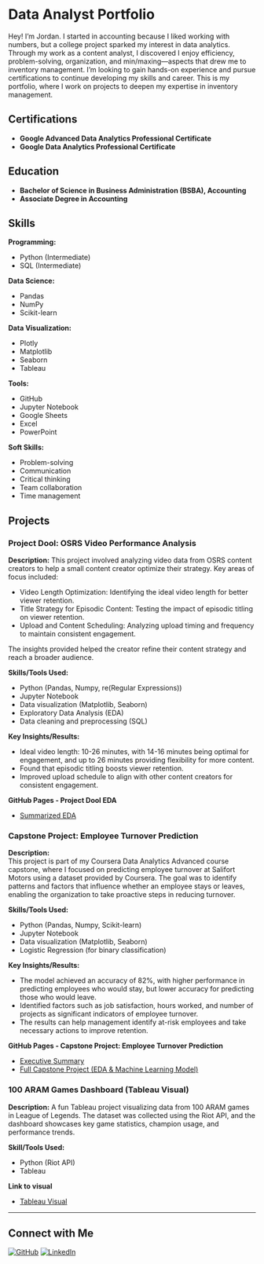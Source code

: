 # Data Analyst Portfolio
Hey! I’m Jordan. I started in accounting because I liked working with numbers, but a college project sparked my interest in data analytics. Through my work as a content analyst, I discovered I enjoy efficiency, problem-solving, organization, and min/maxing—aspects that drew me to inventory management. I’m looking to gain hands-on experience and pursue certifications to continue developing my skills and career. This is my portfolio, where I work on projects to deepen my expertise in inventory management.

## Certifications
- **Google Advanced Data Analytics Professional Certificate**
- **Google Data Analytics Professional Certificate**

## Education
- **Bachelor of Science in Business Administration (BSBA), Accounting**
- **Associate Degree in Accounting** 

## **Skills**

**Programming:**
- Python (Intermediate)
- SQL (Intermediate)
  
**Data Science:** 
- Pandas
- NumPy
- Scikit-learn 

**Data Visualization:** 
- Plotly
- Matplotlib
- Seaborn
- Tableau 

**Tools:** 
- GitHub
- Jupyter Notebook
- Google Sheets
- Excel
- PowerPoint

**Soft Skills:**
- Problem-solving
- Communication
- Critical thinking
- Team collaboration
- Time management

## Projects

### **Project Dool: OSRS Video Performance Analysis**
**Description:**
This project involved analyzing video data from OSRS content creators to help a small content creator optimize their strategy. Key areas of focus included:

- Video Length Optimization: Identifying the ideal video length for better viewer retention.
- Title Strategy for Episodic Content: Testing the impact of episodic titling on viewer retention.
- Upload and Content Scheduling: Analyzing upload timing and frequency to maintain consistent engagement.

The insights provided helped the creator refine their content strategy and reach a broader audience.

**Skills/Tools Used:**
- Python (Pandas, Numpy, re(Regular Expressions))
- Jupyter Notebook
- Data visualization (Matplotlib, Seaborn)
- Exploratory Data Analysis (EDA)
- Data cleaning and preprocessing (SQL)

**Key Insights/Results:**

- Ideal video length: 10-26 minutes, with 14-16 minutes being optimal for engagement, and up to 26 minutes providing flexibility for more content.
- Found that episodic titling boosts viewer retention.
- Improved upload schedule to align with other content creators for consistent engagement.

**GitHub Pages - Project Dool EDA** 
- [Summarized EDA](https://jledata.github.io/portfolio/dool_eda/pf_eda.html)

### **Capstone Project: Employee Turnover Prediction**
**Description:**  
This project is part of my Coursera Data Analytics Advanced course capstone, where I focused on predicting employee turnover at Salifort Motors using a dataset provided by Coursera. The goal was to identify patterns and factors that influence whether an employee stays or leaves, enabling the organization to take proactive steps in reducing turnover.

**Skills/Tools Used:**
- Python (Pandas, Numpy, Scikit-learn)
- Jupyter Notebook
- Data visualization (Matplotlib, Seaborn)
- Logistic Regression (for binary classification)

**Key Insights/Results:**
- The model achieved an accuracy of 82%, with higher performance in predicting employees who would stay, but lower accuracy for predicting those who would leave.
- Identified factors such as job satisfaction, hours worked, and number of projects as significant indicators of employee turnover.
- The results can help management identify at-risk employees and take necessary actions to improve retention.

**GitHub Pages - Capstone Project: Employee Turnover Prediction**  
- [Executive Summary](https://jledata.github.io/portfolio/capstone/image/executive_summary.jpg)
- [Full Capstone Project (EDA & Machine Learning Model)](https://jledata.github.io/portfolio/capstone/)

### **100 ARAM Games Dashboard (Tableau Visual)**
**Description:**
A fun Tableau project visualizing data from 100 ARAM games in League of Legends. The dataset was collected using the Riot API, and the dashboard showcases key game statistics, champion usage, and performance trends.

**Skill/Tools Used:**
- Python (Riot API)
- Tableau

**Link to visual**
- [Tableau Visual](https://public.tableau.com/app/profile/jordan.le6101/viz/QrowninAramGames/FinalDash)
  
---
## Connect with Me
[![GitHub](https://img.shields.io/badge/GitHub-%23000000?style=for-the-badge&logo=github&logoColor=white)](https://github.com/JLeData)
[![LinkedIn](https://img.shields.io/badge/LinkedIn-%230A66C2?style=for-the-badge&logo=linkedin&logoColor=white)](https://www.linkedin.com/in/jle21/)

